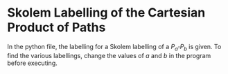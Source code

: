 # Skolem Labelling of the Cartesian Product of Paths
In the python file, the labelling for a Skolem labelling of a $P_a\square P_b$ is given. To find the various labellings, change the values of $a$ and $b$ in the program before executing. 
